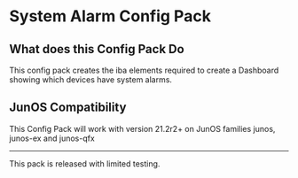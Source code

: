 # System Alarm Config Pack

## What does this Config Pack Do

This config pack creates the iba elements required to create a Dashboard showing which devices have system alarms.

## JunOS Compatibility

This Config Pack will work with version 21.2r2+ on JunOS families junos, junos-ex and junos-qfx

---
This pack is released with limited testing.

